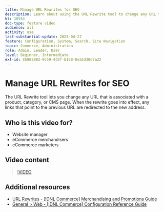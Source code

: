 ```yaml
---
title: Manage URL Rewrites for SEO
description: Learn about using the URL Rewrite tool to change any URL that is associated with a product, category, or CMS page.
kt: 10554
doc-type: feature video
audience: all
activity: use
last-substantial-update: 2023-04-27
feature: Configuration, System, Search, Site Navigation
topic: Commerce, Administration
role: Admin, Leader, User
level: Beginner, Intermediate
exl-id: 8b982882-9c59-4d3f-b158-8ea5d38d7a22
---
```

# Manage URL Rewrites for SEO

The URL Rewrite tool lets you change any URL that is associated with a product, category, or CMS page. When the rewrite goes into effect, any links that point to the previous URL are redirected to the new address.

## Who is this video for?

- Website manager
- eCommerce merchandisers
- eCommerce marketers

## Video content

>[!VIDEO](https://video.tv.adobe.com/v/343751?quality=12&learn=on)

## Additional resources

- [URL Rewrites - [!DNL Commerce] Merchandising and Promotions Guide](https://experienceleague.adobe.com/docs/commerce-admin/marketing/seo/url-rewrites/url-rewrite.html)
- [General > Web - [!DNL Commerce] Configuration Reference Guide](https://experienceleague.adobe.com/docs/commerce-admin/config/general/web.html)
